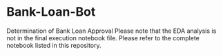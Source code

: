 # Bank-Loan-Bot
Determination of Bank Loan Approval
Please note that the EDA analysis is not in the final execution notebook file.  Please refer to the complete notebook listed in this repository.
